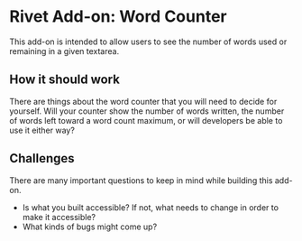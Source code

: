 # Rivet Add-on: Word Counter
This add-on is intended to allow users to see the number of words used or remaining in a given textarea.

## How it should work
There are things about the word counter that you will need to decide for yourself. Will your counter show the number of words written, the number of words left toward a word count maximum, or will developers be able to use it either way?

## Challenges
There are many important questions to keep in mind while building this add-on.

* Is what you built accessible? If not, what needs to change in order to make it accessible?
* What kinds of bugs might come up?
